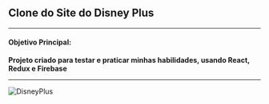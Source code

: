 ## Clone do Site do Disney Plus
___
#### Objetivo Principal:

**Projeto criado para testar e praticar minhas habilidades, usando React, Redux e Firebase**
___
![DisneyPlus](https://github.com/MarcoantonioCaldeira/Disney-Plus-Clone/assets/88919003/200b2fc6-520f-457b-b0e0-23b587a2ed2c)


